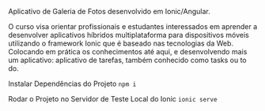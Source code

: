 Aplicativo de Galeria de Fotos desenvolvido em Ionic/Angular.

O curso visa orientar profissionais e estudantes interessados em aprender a desenvolver aplicativos híbridos multiplataforma para dispositivos móveis utilizando o framework Ionic que é baseado nas tecnologias da Web.  Colocando em prática os conhecimentos até aqui, e desenvolvendo mais um aplicativo: aplicativo de tarefas, também conhecido como tasks ou to do.

Instalar Dependências do Projeto
`npm i`

Rodar o Projeto no Servidor de Teste Local do Ionic
`ionic serve`
